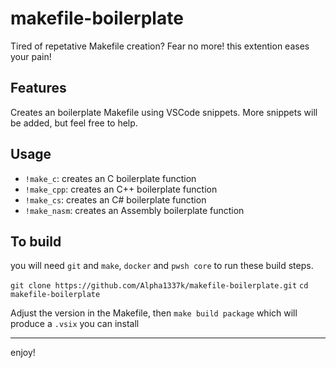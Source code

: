 # makefile-boilerplate

Tired of repetative Makefile creation? Fear no more! this extention eases your pain! 

## Features

Creates an boilerplate Makefile using VSCode snippets. More snippets will be added, but feel free to help.

## Usage

* `!make_c`: creates an C boilerplate function
* `!make_cpp`: creates an C++ boilerplate function
* `!make_cs`: creates an C# boilerplate function
* `!make_nasm`: creates an Assembly boilerplate function

## To build

you will need `git` and `make`, `docker` and `pwsh core` to run these build steps.

`git clone https://github.com/Alpha1337k/makefile-boilerplate.git`
`cd makefile-boilerplate`

Adjust the version in the Makefile, then
`make build package` 
which will produce a `.vsix` you can install

-----------------------------------------------------------------------------------------------------------

enjoy!
